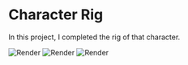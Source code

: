 # Character Rig

In this project, I completed the rig of that character.

![Render](https://github.com/namastudio2432/Character_Rig/blob/master/images/Render1.jpg)
![Render](https://github.com/namastudio2432/Character_Rig/blob/master/images/Render2.jpg)
![Render](https://github.com/namastudio2432/Character_Rig/blob/master/images/Render3.jpg)